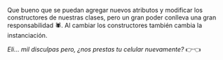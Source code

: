 Que bueno que se puedan agregar nuevos atributos y modificar los constructores de nuestras clases, pero un gran poder conlleva una gran responsabilidad :spider:. Al cambiar los constructores también cambia la instanciación.

_Eli… mil disculpas pero, ¿nos prestas tu celular nuevamente?_ :point_right::point_left:
